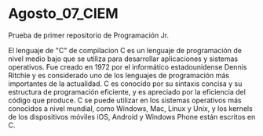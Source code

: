   # Agosto_07_CIEM
  Prueba de primer repositorio de Programación Jr.
  
  El lenguaje de "C" de compilacion C es un lenguaje de programación de nivel medio bajo que se utiliza para desarrollar aplicaciones y sistemas operativos. Fue creado en 1972 por el informático estadounidense Dennis Ritchie y es considerado uno de los lenguajes de programación más importantes de la actualidad. C es conocido por su sintaxis concisa y su estructura de programación eficiente, y es apreciado por la eficiencia del código que produce. C se puede utilizar en los sistemas operativos más conocidos a nivel mundial, como Windows, Mac, Linux y Unix, y los kernels de los dispositivos móviles iOS, Android y Windows Phone están escritos en C.
